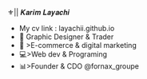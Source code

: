 ⚜️|| 𝑲𝒂𝒓𝒊𝒎 𝑳𝒂𝒚𝒂𝒄𝒉𝒊
- My cv link : layachii.github.io
- 🔰 Graphic Designer & Trader
- 🛒 >E-commerce & digital marketing
- 💻>Web dev & Programing
- 📊>Founder & CDO @fornax_groupe
